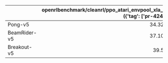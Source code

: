 |              |   openrlbenchmark/cleanrl/ppo_atari_envpool_xla_jax ({'tag': ['pr-424']}) |   openrlbenchmark/cleanrl/ppo_atari_envpool_xla_jax_scan ({'tag': ['pr-424']}) |   openrlbenchmark/cleanrl/ppo_atari_envpool ({'tag': ['pr-424']}) |
|:-------------|--------------------------------------------------------------------------:|-------------------------------------------------------------------------------:|------------------------------------------------------------------:|
| Pong-v5      |                                                                   34.3237 |                                                                        34.701  |                                                           178.375 |
| BeamRider-v5 |                                                                   37.1076 |                                                                        37.2449 |                                                           182.944 |
| Breakout-v5  |                                                                   39.576  |                                                                        39.775  |                                                           151.384 |